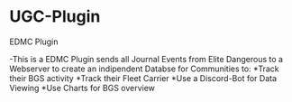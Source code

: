 # UGC-Plugin
 EDMC Plugin
 
-This is a EDMC Plugin sends all Journal Events from Elite Dangerous to a Webserver to create an indipendent Databse for Communities to:
*Track their BGS activity
*Track their Fleet Carrier
*Use a Discord-Bot for Data Viewing
*Use Charts for BGS overview
